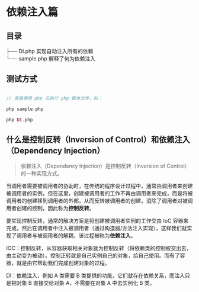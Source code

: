 # 依赖注入篇

## 目录

├── DI.php  实现自动注入所有的依赖  
└── sample.php  解释了何为依赖注入  

## 测试方式

```php

// 直接使用 php 去执行 php 脚本文件，如：

php sample.php

php DI.php

```

## 什么是控制反转（Inversion of Control）和依赖注入（Dependency Injection）

> 依赖注入（Dependency Injection）是控制反转（Inversion of Control）的一种实现方式。

当调用者需要被调用者的协助时，在传统的程序设计过程中，通常由调用者来创建被调用者的实例，但在这里，创建被调用者的工作不再由调用者来完成，而是将被调用者的创建移到调用者的外部，从而反转被调用者的创建，消除了调用者对被调用者创建的控制，因此称为**控制反转**。

要实现控制反转，通常的解决方案是将创建被调用者实例的工作交由 IoC 容器来完成，然后在调用者中注入被调用者（通过构造器/方法注入实现），这样我们就实现了调用者与被调用者的解耦，该过程被称为**依赖注入**。

IOC：控制反转，从容器获取相关对象就为控制反转（将依赖类的控制权交出去，由主动变为被动）。控制正转就是自己实例自己的对象，给自己使用。而有了容器，就是由它帮助我们完成创建对象的过程。

DI：依赖注入，例如 A 类需要 B 类提供的功能，它们就存在依赖关系，而注入只是把对象 B 直接交给对象 A，不需要在对象 A 中去实例化 B 类。
